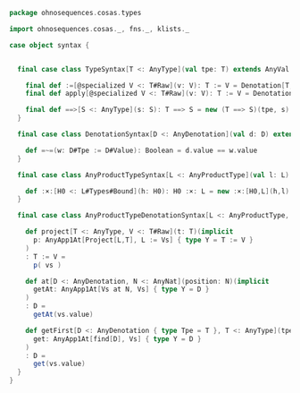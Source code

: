 
```scala
package ohnosequences.cosas.types

import ohnosequences.cosas._, fns._, klists._

case object syntax {


  final case class TypeSyntax[T <: AnyType](val tpe: T) extends AnyVal {

    final def :=[@specialized V <: T#Raw](v: V): T := V = Denotation[T, V](tpe, v)
    final def apply[@specialized V <: T#Raw](v: V): T := V = Denotation[T, V](tpe, v)

    final def ==>[S <: AnyType](s: S): T ==> S = new (T ==> S)(tpe, s)
  }

  final case class DenotationSyntax[D <: AnyDenotation](val d: D) extends AnyVal {

    def =~=(w: D#Tpe := D#Value): Boolean = d.value == w.value
  }

  final case class AnyProductTypeSyntax[L <: AnyProductType](val l: L) extends AnyVal {

    def :×:[H0 <: L#Types#Bound](h: H0): H0 :×: L = new :×:[H0,L](h,l)
  }

  final case class AnyProductTypeDenotationSyntax[L <: AnyProductType, Vs <: L#Raw](val vs: L := Vs) extends AnyVal {

    def project[T <: AnyType, V <: T#Raw](t: T)(implicit
      p: AnyApp1At[Project[L,T], L := Vs] { type Y = T := V }
    )
    : T := V =
      p( vs )

    def at[D <: AnyDenotation, N <: AnyNat](position: N)(implicit
      getAt: AnyApp1At[Vs at N, Vs] { type Y = D }
    )
    : D =
      getAt(vs.value)

    def getFirst[D <: AnyDenotation { type Tpe = T }, T <: AnyType](tpe: T)(implicit
      get: AnyApp1At[find[D], Vs] { type Y = D }
    )
    : D =
      get(vs.value)
  }
}

```




[test/scala/cosas/DenotationTests.scala]: ../../../../test/scala/cosas/DenotationTests.scala.md
[test/scala/cosas/EqualityTests.scala]: ../../../../test/scala/cosas/EqualityTests.scala.md
[test/scala/cosas/DependentFunctionsTests.scala]: ../../../../test/scala/cosas/DependentFunctionsTests.scala.md
[test/scala/cosas/KListsTests.scala]: ../../../../test/scala/cosas/KListsTests.scala.md
[test/scala/cosas/RecordTests.scala]: ../../../../test/scala/cosas/RecordTests.scala.md
[test/scala/cosas/NatTests.scala]: ../../../../test/scala/cosas/NatTests.scala.md
[test/scala/cosas/TypeUnionTests.scala]: ../../../../test/scala/cosas/TypeUnionTests.scala.md
[main/scala/cosas/package.scala]: ../package.scala.md
[main/scala/cosas/types/package.scala]: package.scala.md
[main/scala/cosas/types/types.scala]: types.scala.md
[main/scala/cosas/types/parsing.scala]: parsing.scala.md
[main/scala/cosas/types/productTypes.scala]: productTypes.scala.md
[main/scala/cosas/types/syntax.scala]: syntax.scala.md
[main/scala/cosas/types/project.scala]: project.scala.md
[main/scala/cosas/types/denotations.scala]: denotations.scala.md
[main/scala/cosas/types/functionTypes.scala]: functionTypes.scala.md
[main/scala/cosas/types/serialization.scala]: serialization.scala.md
[main/scala/cosas/klists/replace.scala]: ../klists/replace.scala.md
[main/scala/cosas/klists/cons.scala]: ../klists/cons.scala.md
[main/scala/cosas/klists/klists.scala]: ../klists/klists.scala.md
[main/scala/cosas/klists/take.scala]: ../klists/take.scala.md
[main/scala/cosas/klists/package.scala]: ../klists/package.scala.md
[main/scala/cosas/klists/takeFirst.scala]: ../klists/takeFirst.scala.md
[main/scala/cosas/klists/toList.scala]: ../klists/toList.scala.md
[main/scala/cosas/klists/filter.scala]: ../klists/filter.scala.md
[main/scala/cosas/klists/pick.scala]: ../klists/pick.scala.md
[main/scala/cosas/klists/drop.scala]: ../klists/drop.scala.md
[main/scala/cosas/klists/map.scala]: ../klists/map.scala.md
[main/scala/cosas/klists/at.scala]: ../klists/at.scala.md
[main/scala/cosas/klists/syntax.scala]: ../klists/syntax.scala.md
[main/scala/cosas/klists/fold.scala]: ../klists/fold.scala.md
[main/scala/cosas/klists/noDuplicates.scala]: ../klists/noDuplicates.scala.md
[main/scala/cosas/klists/slice.scala]: ../klists/slice.scala.md
[main/scala/cosas/klists/find.scala]: ../klists/find.scala.md
[main/scala/cosas/records/package.scala]: ../records/package.scala.md
[main/scala/cosas/records/recordTypes.scala]: ../records/recordTypes.scala.md
[main/scala/cosas/records/syntax.scala]: ../records/syntax.scala.md
[main/scala/cosas/records/reorder.scala]: ../records/reorder.scala.md
[main/scala/cosas/typeUnions/typeUnions.scala]: ../typeUnions/typeUnions.scala.md
[main/scala/cosas/typeUnions/package.scala]: ../typeUnions/package.scala.md
[main/scala/cosas/fns/predicates.scala]: ../fns/predicates.scala.md
[main/scala/cosas/fns/instances.scala]: ../fns/instances.scala.md
[main/scala/cosas/fns/package.scala]: ../fns/package.scala.md
[main/scala/cosas/fns/syntax.scala]: ../fns/syntax.scala.md
[main/scala/cosas/fns/functions.scala]: ../fns/functions.scala.md
[main/scala/cosas/subtyping.scala]: ../subtyping.scala.md
[main/scala/cosas/witness.scala]: ../witness.scala.md
[main/scala/cosas/equality.scala]: ../equality.scala.md
[main/scala/cosas/Nat.scala]: ../Nat.scala.md
[main/scala/cosas/Bool.scala]: ../Bool.scala.md